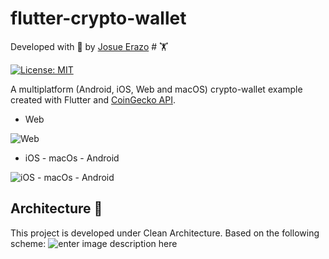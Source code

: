 
# flutter-crypto-wallet

Developed with 💙 by [Josue Erazo][profile_link] # 🏋️

[![License: MIT][license_badge]][license_link]

  

A multiplatform (Android, iOS, Web and macOS) crypto-wallet example created with Flutter and [CoinGecko API](https://www.coingecko.com/es).
  


 - Web

![Web](https://raw.githubusercontent.com/JErazo7/flutter-crypto-wallet/readme/screenshots/web.png)
  
  - iOS - macOs - Android 
  
  ![iOS - macOs - Android](https://raw.githubusercontent.com/JErazo7/flutter-crypto-wallet/readme/screenshots/devices.png)
## Architecture 🚀


This project is developed under Clean Architecture. Based on the following scheme:
![enter image description here](https://resocoder.com/wp-content/uploads/2020/03/DDD-Flutter-Diagram-v3.svg)


  
[license_link]:  https://opensource.org/licenses/MIT

[very_good_analysis_link]:  https://pub.dev/packages/very_good_analysis

[profile_link]:  https://www.linkedin.com/in/erazo-josue/
[license_badge]:  https://img.shields.io/badge/license-MIT-blue.svg

